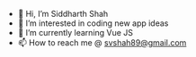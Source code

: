 - 👋 Hi, I’m Siddharth Shah
- 👀 I’m interested in coding new app ideas
- 🌱 I’m currently learning Vue JS
- 📫 How to reach me @ svshah89@gmail.com

<!---
svshah89/svshah89 is a ✨ special ✨ repository because its `README.md` (this file) appears on your GitHub profile.
You can click the Preview link to take a look at your changes.
--->
